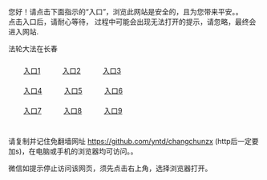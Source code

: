 您好！请点击下面指示的“入口”，浏览此网站是安全的，且为您带来平安。。 <br/>
点击入口后，请耐心等待， 过程中可能会出现无法打开的提示，请忽略，最终会进入网站. </br>

法轮大法在长春<br/>
<div style="padding:10px"><a style="margin:20px" target="_blank" href="https://d3voik13er4ykp.cloudfront.net/2Qpsp?cstfszt" id="ccLink1" rel="nofollow">入口1</a> <a target="_blank" style="margin:20px" href="https://d21v3qm9m961kz.cloudfront.net/2Qpsp?qmvuvvy" id="ccLink2" rel="nofollow">入口2</a> <a style="margin:20px" target="_blank" href="https://dnbymefizgm35.cloudfront.net/2Qpsp?nqdxyaro" id="ccLink3" rel="nofollow">入口3</a></div>

<div style="padding:10px" ><a style="margin:20px" target="_blank" href="https://d3voik13er4ykp.cloudfront.net/2Qpsp?cstfszt" id="ccLink4" rel="nofollow">入口4</a> <a style="margin:20px" href="https://d21v3qm9m961kz.cloudfront.net/2Qpsp?qmvuvvy" target="_blank" id="ccLink5" rel="nofollow">入口5</a> <a style="margin:20px" href="https://dnbymefizgm35.cloudfront.net/2Qpsp?nqdxyaro" target="_blank" id="ccLink6" rel="nofollow">入口6</a></div>

<div style="padding:10px"><a style="margin:20px" target="_blank" href="https://d3voik13er4ykp.cloudfront.net/2Qpsp?cstfszt" id="ccLink7" rel="nofollow">入口7</a> <a style="margin:20px" href="https://d21v3qm9m961kz.cloudfront.net/2Qpsp?qmvuvvy" target="_blank" id="ccLink8" rel="nofollow">入口8</a> <a style="margin:20px" target="_blank" href="https://dnbymefizgm35.cloudfront.net/2Qpsp?nqdxyaro" id="ccLink9" rel="nofollow">入口9</a></div>

<br/>



请复制并记住免翻墙网址 https://github.com/yntd/changchunzx (http后一定要加s)，在电脑或手机的浏览器均可访问。。<br/>

微信如提示停止访问该网页，须先点击右上角，选择浏览器打开。
